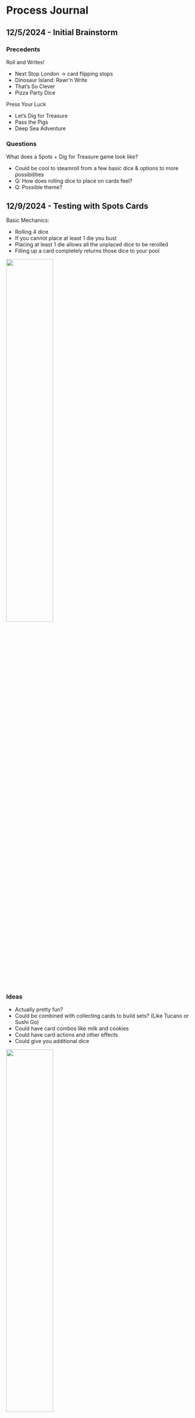 # Process Journal


## 12/5/2024 - Initial Brainstorm

### Precedents

Roll and Writes!

- Next Stop London -> card flipping stops
- Dinosaur Island: Rawr’n Write
- That’s So Clever
- Pizza Party Dice

Press Your Luck
- Let’s Dig for Treasure
- Pass the Pigs
- Deep Sea Adventure
  
### Questions

What does a Spots + Dig for Treasure game look like?

- Could be cool to steamroll from a few basic dice & options to more possibilities
- Q: How does rolling dice to place on cards feel?
- Q: Possible theme?

  
## 12/9/2024 - Testing with Spots Cards

Basic Mechanics:

- Rolling 4 dice
- If you cannot place at least 1 die you bust
- Placing at least 1 die allows all the unplaced dice to be rerolled
- Filling up a card completely returns those dice to your pool

<img src="https://github.com/mouseandthebillionaire/LDFD/blob/main/Process/Media/12-9-24_1.jpg" width="50%">

  
### Ideas
- Actually pretty fun?
- Could be combined with collecting cards to build sets? (Like Tucano or Sushi Go)
- Could have card combos like milk and cookies
- Could have card actions and other effects
- Could give you additional dice

<img src="https://github.com/mouseandthebillionaire/LDFD/blob/main/Process/Media/12-9-24_2.jpg" width="50%">


### Spots Card Distribution:
- 1 die: 1 card
- 2 dice: 15 cards
- 3 dice: 15 cards
- 4 dice: 1 card


## 12/12/2024 - Generating Cards

- 6 cards with 1 die on them (may want to have x2 of these)
	- 1-6
- 21 unique cards with 2 dice on them (including repeats)
	- (1,1) (1,2) (1,3) (1,4) (1,5) (1,6) (2,2) (2,3) etc.
- 20 unique cards with 3 dice on them (excluding repeats)
	- (1,2,3) (1,2,4) (1,2,5) (1,2,6) (1,3,4) etc.

This gives us 53 cards as a starting place 
-> Filled out a spreadsheet with the card distribution and details

Robot theme?!

<img src="https://github.com/mouseandthebillionaire/LDFD/blob/main/Process/Media/12_12_24_1.jpg" width="50%">

## 12/16/2024 - Actual Card Test

Feels pretty solid to roll and conveyor cards

Now we add the Daily Quota
- 2s and 3s get a quota color
- 1s and the double 1,1 are colorless for now
	- Could be additional abilities or something on these

Q: What does a tie quota mean?
- Maybe it’s tracked at the end of every day and builds to a game end point bonus

### Next
- Start thinking about grey card abilities
- And how pairs/combos of robot cards might work (milk and cookies style)
- Maybe make a printable quota tracker?

<img src="https://github.com/mouseandthebillionaire/LDFD/blob/main/Process/Media/12-16-24_1.jpg" width="50%">

## 12/19/2024 - Pairs, Combos, and Card Abilities

How should combos be distributed?
- Milk and Cookies (more common)
- Chips and Salsa (more rare)

Ability Ideas:
- Reroll dice
- Shuffle robots
- Replace robots
- Swap card order
- Save a card from being burned (like a conveyor belt stop)

<img src="https://github.com/mouseandthebillionaire/LDFD/blob/main/Process/Media/12-19-24_1.jpg" width="50%">

Maybe 1 die cards have abilities and are worth zero points?

Or 1 die cards keep being worth 1 point but when scored remain in front like the loyal dog and their action can be used on a subsequent turn?


## 12/31/2024 - Playtest Sesh

Playtested day one of the game with quota types, pairs and single card abilities
- 22 v. 16 
- Pairs and single cards were collected by both players
	- With matching and unmatched pairs
- Not sure if the ability cards have to be ‘spent’ to be used
	- Is it more of a valuable resource to be used sparingly?
- Daily quota wasn’t in the lead for a type that either player had
	- At the end of the three days if it is the wrong type probably the points go to no one?

<img src="https://github.com/mouseandthebillionaire/LDFD/blob/main/Process/Media/12-31-25_1.png" width="50%">

How should the round end?
- Could have a STOP card that gets shuffled in to a certain portion of the deck per day
	- Would probably have to vary depending on the number of people playing


## 1/6/2025 - Multiplayer Conveyor Update

What would it look like for the play to be more ‘simultaneous’ (whatever that means)
- With each player taking a slot along the conveyor
- Each section of the conveyor could have a handful of cards and whatever isn’t fixed, moves on to the next person down the line
- With the player order swapping per day


### Playtest!
- It actually felt pretty good!

<img src="https://github.com/mouseandthebillionaire/LDFD/blob/main/Process/Media/1-6-25_1.png" width="50%">

- Starting play with the player closes to the burn pile
- Having sections to the conveyor with stuff moving down the line felt more conveyor belt-y

<img src="https://github.com/mouseandthebillionaire/LDFD/blob/main/Process/Media/1-6-25_2.png" width="50%">

- Adjusted the Swap & Shuffle to allow players to switch the position of 2 cards on the line (so long as one of them was in front of that player) 
	- Also applies to the ‘End of Day’ card which was fun
	- Could lead to some fun shenanigans
- Round should automatically end when the End of Day card is burned or the conveyor cannot be fully refilled with bots while the End of Day card is on the line
- Could have an ability to swap a bot in front of you with one from the burn pile 👀
	- Maybe just have 1 or 2 of these in the whole deck though
 
<img src="https://github.com/mouseandthebillionaire/LDFD/blob/main/Process/Media/1-6-25_3.jpg" width="50%">


### To Do:
Create a player mat for each player’s section of the belt with:
- Slots for the 3 cards currently on the belt
- A section below that for bots they have fixed this turn
- A pile for fixed bots from the entire round
- Point tracker for tracking points between rounds
- Cute styling like this is a mechanics desk 

Add a zero to the quota tracker lol


## 1/9/2025 - Player Mat Playtest

Feels really nice with the conveyor player mats to delineate the play space

<img src="https://github.com/mouseandthebillionaire/LDFD/blob/main/Process/Media/1-9-25_1.jpg" width="30%">
<img src="https://github.com/mouseandthebillionaire/LDFD/blob/main/Process/Media/1-9-25_2.jpg" width="30%">

Q: What if everyone rolled for their section of the conveyor simultaneously?

<b>Pros</b>
- Game goes faster
- Fun chaos of everyone rolling dice simultaneously

<b>Cons</b>
- Less player investment for what other people are doing
- Push your luck is usually combined with spectatorship

Need to specify that the Swap action happens after the rolling phase

<img src="https://github.com/mouseandthebillionaire/LDFD/blob/main/Process/Media/1-9-25_3.jpg" width="50%">

Q: What if <i>only</i> the first person to clear their conveyor line gets a bonus?
- Makes it more frantic
- Even more incentive to push your luck and go for all 3
- 5 dice instead of 4
- Ended up being much less strategic
- Fun and frantic but waaay more busts
- Loses some of the original strategy

Could be good to keep 4 dice and give a bonus to any/all player who complete their conveyor line completely 

### To Do:
- Think about asset styling 
- Work on some concepts for non-standard dice



## 1/23/2025 - Dice, Probability, Questions, Oh My!
 
Q: What if the dice had non-uniform probability distributions?
- Could there be a pool of dice you draft from
- Different types of dice?
- Robot types had different number preferences

Q: Should tools be separated from the robot cards?
- Could have a separate pile that is getting pulled from
- Dice you place there do no refresh back to you during the round
- Build up in a little desk tool box

Q: How do we give the player more agency in their robot selection?
- Double sided robot cards?!
	- Each robot card could have more than one type
- Simplify the Milk and Cookies pairs to 1 pair type

### To Do:
- Add multi color robot types to spreadsheet
- Playtest separate tool cards



## 1/27/2025 - Card Updates & Tools Implementation
 
- Added a second color type to the cards in the spreadsheet
- Updated the pairs to be simpler
	- Added a new all or nothing pair

### Playtest!
- Conveyor mechanic is still enjoyable
- EOD should probably not be swappable
- Tool slot feels really good
	- It’s fun to always have access to it
- Still maybe need more incentive to clear your full line
	- +1 point? Is that enough 

<img src="https://github.com/mouseandthebillionaire/LDFD/blob/main/Process/Media/1-27-25_1.png" width="50%">

### To Do:
- Update Cards with second planned color
- Playtest to see if the daily quota makes sense again


## 1/31/2025 - Tools & Dice

### Playtest!
M: 21 points - 5b, 1r

Z: 23 points - 4y, 2r, 2g

- We may want to be more specific with the placement of the ‘end of day’ card in the deck’
- Paired cards probably shouldn’t have a color
	- May need to add more 2 dice cards
- Daily quota is still pretty close in numbers
	- Could roll a quota die per round…
	- Daily AND weekly quota?
- That’s pretty clever die that allows you to take something someone else has rolled?

- Maybe tools are separate from the cards?
	- Tool die?
		- Per round?
		- Per turn? Up to a max of 3
	- If tools stay as cards they could have different die requirements: 1s & 2s, <3, etc.

- Could do something with the 1 die cards where having the most of them is worth points instead of them individually

### To Do:
- Think about tool dice options
- Redistribute colors to the new set of cards
	- And print them?

## 2/3/2025 - Card Reprint

- Updated the card distribution and reprinted some of them!

### Playtest!
- Distributed the EOD card into a set of 3 cards below ~18 cards
	- 2 players x 3 cards x 3 rounds = 18
- Rolling the tool die each turn is very fun
- Having the single die cards back in the deck speeds the game back up and felt really good!

M: 9 points - 1R, 1G
- 3 singles

Z: 15 points - 1R, 1G, 1Y
- 5 singles

<img src="https://github.com/mouseandthebillionaire/LDFD/blob/main/Process/Media/2-3-25_1.png" width="50%">

- Curious to play through more than 1 round and see how the single cards getting removed from the deck overtime feels


## 2/6/2025 - Review Playtest
- Want to play 2 rounds of the game as is and see how the gameplay feels and the points are distributed

### Playtest!
#### Round 1

Z: 10pt - 0R 0Y 1G 1B - 2 singles - 1 bonus

M: 6pt - 0R 0Y 0G 0B - 2 singles - 1 bonus

- Could be interesting if the singles AND the pairs stay out between rounds

#### Round 2

Z: 7pt - 3R 0Y 0G 0B - 1 singles - 0 bonus

M: 10pt - 0R 0Y 0G 1B - 3 singles - 2 bonus

#### Totals:

Z: 17pt - 3 singles - 1 bonus - Quota Bonus

M: 17pt - 5 singles - 3 bonus

<img src="https://github.com/mouseandthebillionaire/LDFD/blob/main/Process/Media/2-6-25_1.png" width="50%">

- Not as much choice for choosing robots by color or pair
- Maybe reduce singles back down to 12 in the deck?

## 2/10/2025 - Tool Dice Playtest
- EOD card distributed into 3 cards below (# Players + 1) x 3 cards

### Playtest!

#### Round 1

Z: 8pt - 0R 1Y 0G 0B - 1A & 2B	0 singles - 0 bonus

M: 8pt - 2R 0Y 0G 1B - 0A & 0B	1 singles - 0 bonus

- Wild tool die shouldn’t return dice during that turn to keep rerolling
- When should points be scored for pairs and bonuses?

#### Round 2

Z: 11pt - 0R 2Y 0G 0B - 2A & 1B - 3 singles - 1 bonus

M: 14pt - 0R 1Y 0G 0B - 0A & 1B - 0 singles - 0 bonus

#### Totals:

Z: 19pt - 3A & 3B - 3 singles - 1 bonus = 26pt + Quota Bonus + Singles Bonus

M: 22pt - 0A & 1B - 1 singles - 0 bonus = 22pts

- Shuffle feels good for player agency
- Love the customized tool dice :)

<img src="https://github.com/mouseandthebillionaire/LDFD/blob/main/Process/Media/2-10-25_1.jpg" width="50%">

- Additional conveyor spot not in front of a player was nice
- Color on robots doesn’t feel as impactful
	- Could be worth removing?
- Keeping the pairs between rounds is nice
- It might be nice to have something that ramps up each round to make the game have a more distinct progression
	- Each round you add a die?
	- Personal dice that have different distributions?
	- Worth trying for next time


## 2/13/2025 - Types or No Types Playtest
- What if there weren’t any color types on robots?

### Playtest!
- Seems like it mostly reduces the reason to shuffle cards around…

#### Round 1

Z: 9pt | 0A & 0B | 1 singles | 0 bonus

M: 10pt | 0A & 1B | 1 singles | 0 bonus

- Maybe instead of one of the rerolls, there should be a tool that saves you from busting if you roll incorrectly and allows you to walk away with what you’ve already fixed
- Color types are probably worth keeping
	- What if EVERY card had a color instead

#### Specialty Dice!
- The idea being that each round you specialize in a certain way of fixing robots, so you either replace or are adding specialty dice to your rolling pool
- Need to brainstorm more specialty dice here
	- Oops all 4s where there are 5 sides of 4 and 1 side of nothing XD
- Try out some of these mixed in with normal dice next time


## 2/18/2025 - Specialty Dice Playtest Pt. 1
- Let’s see how 4 normal dice + 1 specialty die feels in a round

<img src="https://github.com/mouseandthebillionaire/LDFD/blob/main/Process/Media/2-18-25_1.jpg" width="50%">

### Playtest!
- Quite fast with more stuff being cleared (though it has a round 1 distribution of 1s cards)

#### Round 1

Z: 8pt | 0A & 1B | 1 singles | 0 bonus

M: 16pt | 0A & 0B | 2 singles | 2 bonus

4R, 2Y, 1G, 1B

- Need to playtest more for specialty dice distribution over each round
	- Round 1: 4 normal dice
	- Round 2: 4 normal dice + 1 specialty die
	- Round 3: 4 normal dice + 2 specialty dice?



## 2/21/2025 - Specialty Dice Playtest Pt. 2
- Let’s see how 4 normal dice + 1 specialty die and then + 2 specialty dice feel

### Playtest!
- 6 pointer might be too powerful… needs 4 dice?

#### Round “2”

Z: 10pt | 0A & 0B | 2 singles | 1 bonus

M: 10pt | 0A & 0B | 1 singles | 0 bonus

3R, 1Y, 1G, 1B

#### Round “3”

Z: 12pt | 0A & 0B | 4 singles | 2 bonus

M: 17pt | 1A & 2B | 0 singles | 1 bonus

3R, 2Y, 2G, 1B

#### Totals

Z: 22pt + singles + quota + 3 bonus = 33pt 

M: 27pt	+ 1 pairs + 1 bonus = 30pt

- Maybe singles cards have different #s on the back of the cards you can choose between
- Almost every card should have 2 color options

### To Do:
- Add color to the single die cards
- Make the additional specialty dice
- Playtest with drafting specialty dice from the person with the lowest points up


## 2/24/2025 - Double Sided Singles
- Adding a second side to the single die cards

### Playtest!

#### Round “2”
Z: 9pt | 0A & 0B & 1Z | 2 singles | 2 bonus
M: 4pt | 1A & 0B & 0Z | 2 singles | 1 bonus

3R, 1Y, 2G, 3B

- Double sided cards feel a bit annoying to swap since people need to look at both sides

#### Round “3”
Z: 6pt | 1A & 1B | 2 singles | 2 bonus

M: 14pt | 1A & 0B | 0 singles | 2 bonus

3R, 3Y, 2G, 2B

#### Totals
Z: 19pt + 1 pairs + singles = 24pt 

M: 21pt + quota = 27pt

6R, 4Y, 2G, 2B

- Cleared ⅞ lines…
- Should there be 4 die cards


## 2/24/2025 - 3 Dice?
- What if we dropped down to only 3 normal dice and added specialty dice as we went

### Playtest!
- Feels REAL tough with only 3 dice
- There is a distinct disadvantage to the player who starts the first round - they get more time with the end of day card

#### Round 1

Z: 3pt | 0A & 0B | 2 singles | 1 clears

M: 12pt | 1A & 0B | 0 singles | 0 clears

4R, 1Y, 0G, 1B

- Could be good to replace 6 of the 1 die cards with 4 dice cards 👀
- And go back to rolling 4 dice to start

#### Round 2

Z: 10pt	| 0A & 0B | 2 singles | 1 clears

M: 6pt | 1A & 0B | 1 singles| 0 clears

4R, 3Y, 2G, 1B

- Maybe there are more types of tools?


## 3/3/2025 - Card Brainstorm

- New more colorful specialty dice!

<img src="https://github.com/mouseandthebillionaire/LDFD/blob/main/Process/Media/3-3-25_1.jpg" width="50%">

### Brainstorm ideas:
- Basically all cards should just have 1 color type
- Maybe at the start of your turn you can always burn 1 of your cards and replace it blindly from the top of the deck
- Instead of assigning each player a quota color, each day you draw a few quota requests that require certain cards to be fixed for a small bonus


## 3/6/2025 - 4 Dice Card Playtest
- What if the Quota Requests were like, 1 Red & 2 Yellow 
- Could be interesting to try out having the option to burn a card at the start of your turn
- Trying out some robot visuals:

<img src="https://github.com/mouseandthebillionaire/LDFD/blob/main/Process/Media/3-6-25_1.jpg" width="25%">

### Playtest!
- Tool idea: conveyor shift where all the cards move 1 slot to the right or left
- Burning each round makes things move a bit faster if pulling from the regular deck

#### Round 1
Z: 8pt | 0A & 0B | 1 singles | 0 clears

M: 7pt | 0A & 2B | 1 singles | 1 clears

0R, 4Y, 1G, 2B

<img src="https://github.com/mouseandthebillionaire/LDFD/blob/main/Process/Media/3-6-25_2.jpg" width="50%">


- The conveyor shouldn't clear between rounds
- Burn & swap ability could swap in the EOD which could be bad for balance… 
	- Additional pile of robot cards to swap in for this?



## 3/14/2025 - Quota Requests Revamped

- When can you grab a quota? - End of turn
- Can you fill multiple in one turn? - Yes

### Quota Types:
- Color types (R, R, Y)
- Die Types (1, 1, 1)
- Tool Dice? (Shuffle Shuffle)

- When you burn cards at the start of your turn, where does that get replenished from? 
- Might make sense if there is a separate robot deck that isn’t managing the round length

### Tool Die Ideas:
- Flip tool: you can flip a die option 180 to the other side
- Bust saver: you can stop a bust from happening and walk away
- Conveyor crank: shifts the entire conveyor one to the right or left

## 3/17/2025 - Quota Card Playtest
- Made some quota cards physically to play with

<img src="https://github.com/mouseandthebillionaire/LDFD/blob/main/Process/Media/3-17-25_1.jpg" width="50%">

### Playtest:
- Love having the macro goal of the quota cards to be looking at/building towards
- Could be useful to have card info at the top of the robot cards so you can stack them slightly offset and see what quotas you are close to
- Should fixed robots count towards quotas on subsequent days?
- Should everything be scored at the end?
- Scoring cards could be a fun way to track everything throughout the game 🤔

#### Round 1
Z: 10pt | 1 quota | 1A & 0B | 1 singles | 0 clears

M: 9pt | 0 quota | 1A & 1B | 1 singles | 1 clears

- Need to playtest through a full game to start to answer the scoring questions


## 3/19/2025 - Full Game Playtest

Let’s play through 3 full rounds of the game and see how it feels:

- What should the order of tool dice, burning and swapping be?
- Could the 2, 2, 2 quota be filled by 2 cards where one of them has two 2s
- This is definitely a better version of the quotas (compared to just amount of color throughout the game)
- Once you have 3 tool dice in front of you the next turn you should be able to reroll one of yours

<img src="https://github.com/mouseandthebillionaire/LDFD/blob/main/Process/Media/3-19-25_1.jpg" width="50%">

### End of Game
Z: 72pt: 5 quota | 2A 1B 2Z | 5 singles | 5 clears

I: 58pt: 5 quota | 4A 3B 0Z | 4 singles | 4 clears

- Game felt too long
- Best part was definitely the specialty dice
- Quotas were kind of gathered passively, just by getting robots over time
- Clearing the board is VERY satisfying
- Could have the EOD at a set number of rounds or move down the conveyor each round


## 3/21/2025 - Simplifying the Conveyor

How would the conveyor feel if it was simplified down to just like 4 or 6 slots that were shared

<img src="https://github.com/mouseandthebillionaire/LDFD/blob/main/Process/Media/3-21-25_1.jpg" width="50%">

- What if the rounds were limited to just like 1 or 2 turns per?
	- So the whole game took place over the course of 6 rounds


## 3/24/2025 - 6 Round Playtest

- Definitely feels more concise with just the 2 turns per round
- Might need the quotas to be more difficult to get
	- Could include 4 robot quotas?
- No more As & Bs
	- It just hasn’t panned out to be fun or impactful

### End of game scores:
Z:  24 pts | 4 quotas | 1 clear | 1 A & 1 B | 3 singles

M: 37 pts | 4 quotas | 2 clears | 1A & 0B | 3 singles


## 4/7/2025 - Concept Meeting

- Ordered custom dice with icons on each of the faces instead of numbers

<img src="https://github.com/mouseandthebillionaire/LDFD/blob/main/Process/Media/4-7-25_1.jpg" width="50%">

- Now need to get the cards updated…
- Could be fun to have the different types of cards have different theming
	- Singles are little junk fixes
	- 2s could be some sort of wild type or blueprint?



## 4/11/2025 - 2s As Wild Playtest

- What if 2s didn’t have one of the 4 quota colors but instead required two of them to fulfil a quota color request
- Also singles have no color

**insert Matt and Zayna playtesting this idea*

- Seemed good, like the long term play was more important 
- Will be interesting to combine with further game adjustments


## 4/14/2025 - Tool Die Ideation

- What if the shuffle tool was pulling from the trash instead
- Switch the wild tool out for a duplication tool
	- Where you can use it as though you rolled multiple of something and it stands in for a placeable die 1 time
- Claw tool where you can move or? remove a placed die

So instead the new distribution looks like:

1. Reroll
2. Reroll
3. Trash Swap
4. Bust Saver
5. Duplicator
6. Claw

<img src="https://github.com/mouseandthebillionaire/LDFD/blob/main/Process/Media/4-14-25_1.jpg" width="50%">


## 4/22/2025 - New Card Playtest

- Not playing with specialty dice, just 3 rounds of having the starting standard 4

**insert Matt and Zayna playtesting this idea*

- Icons were nice to have on cards!
- Question about the dupe die -> can it also save you from a bust?
	- Probably not, since it can only be used after placing a die you’ve just rolled
- Having the back up of 2 gray cards to fill quotas was good to make them not impossible to get
- The new claw and dupe die did some fun logic with placing stuff
- Didn’t get to see the trash or bust save come into play this game

<img src="https://github.com/mouseandthebillionaire/LDFD/blob/main/Process/Media/4-22-25_1.jpg" width="50%">

### End of game scores:
Z: 22 pts | 1 quota | singles bonus

M: 21 pts | 1 quota | 1 clear bonus

### To Dos:
- Add 2 card quotas (and maybe some 4s?)
- Make custom specialty dice

## 4/24/2025 - All Custom Icons Playtest

- Trashcan tool die is pretty fun, allows for some control over what you have been dealt
- Should quotas devalue over time?
	- Like the longer it has been waiting to be filled the less it is worth? 
	- May just over complicate things…
- Choosing specialty dice feels more confusing the second time, you’re trying to balance a mixture of the two and it feels sort of like I don’t know how to make a good decision
- Maybe extra unused tool dice at the end of the game get you +1 point per die
	- (Just in case you couldn’t use the tool or didn’t want to)

<img src="https://github.com/mouseandthebillionaire/LDFD/blob/main/Process/Media/4-24-25_1.jpg" width="50%">

### End of game scores:
M: 48 pts (3 quotas + 2 clears + singles bonus)

Z: 40 pts (3 quotas)

- The game still feels a little long… 
- Maybe at the end of the day it’s just 2 days of 2 rounds and then 1 final bonanza round with something wild or crazy


## 4/25/2025 - 2 Days Playtest
- What if it was just 2 days of 2 rounds:

### End of game scores:
Z: 19 pts (1x 3pt quota + 1x clear bonus)

M: 22 pts (1x 2pt quota)

- Tied with 1 single each
- Feels like it would be nice if the game culminated in a final round…
- Framing the game as a work week could be fun like M-F
	- Should distribute the additional mechanics throughout the week
		- M: Start
		- Tue: +1 quota
		- W: + Specialty Dice
		- Th: +1 quota
		- F: TGIF?


## 4/28/2025 - Work Week Playtest
- Bust save probably shouldn’t allow you to reroll, just end your turn and keep your bots
- Maybe specialty dice are given randomly? (instead of choosing)

I: 37 pts + Singles Bonus (3 quotas)

Z: 26 pts (2 quotas)

- Game length felt pretty good
- 4 Quotas out at a time was probably too many
- Specialty Dice should also probably all be 50/50s
- Could probably reduce the points on cards down by 1

<img src="https://github.com/mouseandthebillionaire/LDFD/blob/main/Process/Media/4-28-25_2.jpg" width="45%">  <img src="https://github.com/mouseandthebillionaire/LDFD/blob/main/Process/Media/4-28-25_1.jpg" width="25%">


## 5/2/2025 - Ideation
- Add a card to the conveyor as a day modification?
- Multiple conveyor belts??
	- Clearing any 1 gets you the clear bonus

<img src="https://github.com/mouseandthebillionaire/LDFD/blob/main/Process/Media/5-2-25_1.jpg" width="50%">

Q: What if it was Dorf-ified
- Progression that unlocks different work week mechanics
	- Quotas
	- Specialty Dice
	- Tool Dice
- Training Week could be just like 3 days
- Week 1 introduces quotas
- Week 2 introduces specialty dice
- Week 3 ?


## 5/5/2025 - Playtest
- Additional Quota on Day 2 feels a little odd
- Trying it out with 3 cards

<img src="https://github.com/mouseandthebillionaire/LDFD/blob/main/Process/Media/5-5-25_1.jpg" width="50%">

Z: 25 pts (2 quotas) + singles bonus (1 per) = 27 pts

M: 33 pts (3 quotas) + clear bonus (1) = 34 pts

- Liked each day giving you something new
- Friday round would be fun if shorter
	- Could be fun if it was a broken conveyor that chucks your bots off the end
	- Or against a timer?
- Could explore an either or face of the dice


## 5/8/2025 - Quick Check In
- Playtest with the 1s and 2s deck separate from a 3s deck
	- Rounds are real fast
 	- Chance of busting is higher
- Should playtest with additional conveyor belts

<img src="https://github.com/mouseandthebillionaire/LDFD/blob/main/Process/Media/5-8-25_1.jpg" width="50%">


## 5/12/2025 - Playtest
- 1s and 2s deck -> Round 1&2
- 2s & 3s deck -> Round 3&4
- 4s deck -> Round 5
	- Doesn’t really work since it’s too hard to get your die back off the cards
- Try multi-belt playtest
- Maybe also shuffling into the deck?

## 5/29/2025 - Playtest & Rules Review
- Tried the multiple conveyor belts with 3 slots for 1s & 2s, 2 slots for 2s & 3s and 1 slot for 4s
	 - Maybe a tad long/overwhelming?

<img src="https://github.com/mouseandthebillionaire/LDFD/blob/main/Process/Media/5-29-25_1.jpg" width="50%">

- What if every time you rolled the conveyor moves?
- Still need to make all the possible combos of specialty dice 50/50s


## 6/2/2025 - Horizontal Playtest
- Tried adding conveyor lines down into one horizontal belt

<img src="https://github.com/mouseandthebillionaire/LDFD/blob/main/Process/Media/6-2-25_1.jpg" width="50%">

M: 26 pts + 5 quotas + Singles Bonus

Z: 26 pts + 6 quotas + Clear Bonus

- Liked this a lot
- Having the 1s and 2s deck and then the 3s and then the 4s was nice
- Might be long for a 4 player game?
- Friday speed round was actually kind of fun?
- Need to test this more

<img src="https://github.com/mouseandthebillionaire/LDFD/blob/main/Process/Media/6-2-25_2.jpg" width="50%">


## 6/5/2025 - Friday Bonanza Playtest
- Robots acquired:
	- 2/2/3
	- 3/3
	- 3/3/1
	- 2/3/3/4
- Actually pretty fun/addicting

## 6/10/2025 - 3 Player Playtest
- Game Name Ideas:
	- Rollbots
	- Roll & Repair

New work week schedule:

<img src="https://github.com/mouseandthebillionaire/LDFD/blob/main/Process/Media/6-10-25_1.jpg" width="50%">

**Playtest Thoughts**
- Quotas should probably be fixed and start at day 1 (Weekly Quotas)
	- Should the # of players = # of quotas?

AJ: 32 pts (2 quotas + 2 clears)

I: 34 pts (1 quota + 2 clears) + shared single bonus

Z: 38 pts (2 quotas + 1 clear) + shared single bonus

<img src="https://github.com/mouseandthebillionaire/LDFD/blob/main/Process/Media/6-10-25_2.jpg" width="50%">


